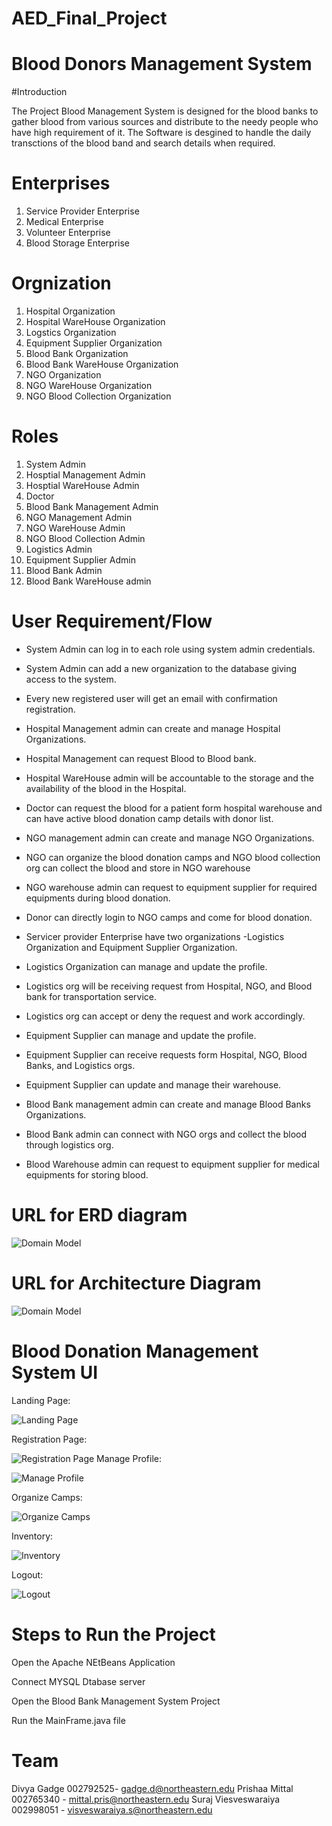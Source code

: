 # AED_Final_Project

<h1>Blood Donors Management System</h1>

#Introduction

The Project Blood Management System is designed for the blood banks to gather blood from various sources and distribute to the needy people who have high requirement of it. The Software is desgined to handle the daily transctions of the blood band and search details when required.


# Enterprises

1. Service Provider Enterprise
2. Medical Enterprise
3. Volunteer Enterprise
4. Blood Storage Enterprise

# Orgnization

1. Hospital Organization
2. Hospital WareHouse Organization
3. Logstics Organization
4. Equipment Supplier Organization
5. Blood Bank Organization
6. Blood Bank WareHouse Organization
7. NGO Organization
8. NGO WareHouse Organization
9. NGO Blood Collection Organization


# Roles
 
1. System Admin
2. Hosptial Management Admin
3. Hosptial WareHouse Admin
4. Doctor
5. Blood Bank Management Admin
6. NGO Management Admin
7. NGO WareHouse Admin
8. NGO Blood Collection Admin
9. Logistics Admin
10. Equipment Supplier Admin
11. Blood Bank Admin
12. Blood Bank WareHouse admin


# User Requirement/Flow

* System Admin can log in to each role using system admin credentials.
* System Admin can add a new organization to the database giving access to the system.
* Every new registered user will get an email  with confirmation registration.

* Hospital Management admin can create and manage Hospital Organizations.
* Hospital Management can request Blood to Blood bank.
* Hospital WareHouse admin will be accountable to the storage and the availability of the blood in the Hospital.
* Doctor can request the blood for a patient form hospital warehouse and can have active blood donation camp details with donor list.

* NGO management admin can create and manage NGO Organizations.
* NGO can organize the blood donation camps and NGO blood collection org can collect the blood and store in NGO warehouse
* NGO warehouse admin can request to equipment supplier for required equipments during blood donation.
* Donor can directly login to NGO camps and come for blood donation.

* Servicer provider Enterprise have two organizations -Logistics Organization and Equipment Supplier Organization.
* Logistics Organization can manage and update the profile.
* Logistics org will be receiving request from Hospital, NGO, and Blood bank for transportation service.
* Logistics org can accept or deny the request and work accordingly.

* Equipment Supplier can manage and update the profile.
* Equipment Supplier can receive requests form Hospital, NGO, Blood Banks, and Logistics orgs.
* Equipment Supplier can update and manage their warehouse.

* Blood Bank management admin can create and manage Blood Banks Organizations.
* Blood Bank admin can connect with NGO orgs and collect the blood through logistics org.
* Blood Warehouse admin can request to equipment supplier for medical equipments for storing blood.


# URL for ERD diagram

![Domain Model](Database_diagram.jpeg)

# URL for Architecture Diagram

![Domain Model](rchD.jpeg)


# Blood Donation Management System UI

Landing Page:

![Landing Page](Readme_Images/Landing.jpeg)

Registration Page:

![Registration Page](Readme_Images/Registration.jpeg)
Manage Profile:

![Manage Profile](Readme_Images/ManageProfile.jpeg)

Organize Camps:

![Organize Camps](Readme_Images/Organize.jpeg)

Inventory:

![Inventory](Readme_Images/Inventory.jpeg)

Logout:

![Logout](Readme_Images/Logout.jpeg)


# Steps to Run the Project

Open the Apache NEtBeans Application

Connect MYSQL Dtabase server

Open the Blood Bank Management System Project

Run the MainFrame.java file


# Team

Divya Gadge 002792525- gadge.d@northeastern.edu
Prishaa Mittal 002765340 - mittal.pris@northeastern.edu
Suraj Viesveswaraiya 002998051 - visveswaraiya.s@northeastern.edu








